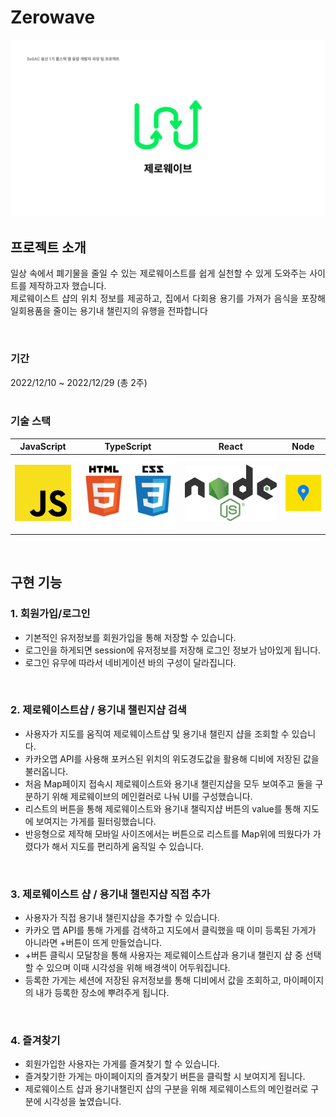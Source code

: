 # Zerowave

<p align="center">
  <img src="./Imgs/main.png" width="800px">
</p>




## 프로젝트 소개



<p align="justify">
일상 속에서 폐기물을 줄일 수 있는 제로웨이스트를 쉽게 실천할 수 있게 도와주는 사이트를 제작하고자 했습니다.<br>
제로웨이스트 샵의 위치 정보를 제공하고, 집에서 다회용 용기를 가져가 음식을 포장해 일회용품을 줄이는 용기내 챌린지의 유행을 전파합니다
</p>

<br>

### 기간
2022/12/10 ~ 2022/12/29 (총 2주)
<br>
<br>

### 기술 스택

| JavaScript | TypeScript |  React   |  Node   |
| :--------: | :--------: | :------: | :-----: |
|   ![js]    |   ![htmlCss]    | ![nodejs] | ![kakao] |

<br>

## 구현 기능

### 1. 회원가입/로그인
- 기본적인 유저정보를 회원가입을 통해 저장할 수 있습니다.
- 로그인을 하게되면 session에 유저정보를 저장해 로그인 정보가 남아있게 됩니다.
- 로그인 유무에 따라서 네비게이션 바의 구성이 달라집니다.

<br>

### 2. 제로웨이스트샵 / 용기내 챌린지샵 검색
- 사용자가 지도를 움직여 제로웨이스트샵 및 용기내 챌린지 샵을 조회할 수 있습니다.
- 카카오맵 API를 사용해 포커스된 위치의 위도경도값을 활용해 디비에 저장된 값을 불러옵니다.
- 처음 Map페이지 접속시 제로웨이스트와 용기내 챌린지샵을 모두 보여주고 둘을 구분하기 위해 제로웨이브의 메인컬러로 나눠 UI를 구성했습니다.
- 리스트의 버튼을 통해 제로웨이스트와 용기내 챌릭지샵 버튼의 value를 통해 지도에 보여지는 가게를 필터링했습니다.
- 반응형으로 제작해 모바일 사이즈에서는 버튼으로 리스트를 Map위에 띄웠다가 가렸다가 해서 지도를 편리하게 움직일 수 있습니다.

<br>

### 3. 제로웨이스트 샵 / 용기내 챌린지샵 직접 추가 
- 사용자가 직접 용기내 챌린지샵을 추가할 수 있습니다.
- 카카오 맵 API를 통해 가게를 검색하고 지도에서 클릭했을 때 이미 등록된 가게가 아니라면 +버튼이 뜨게 만들었습니다.
- +버튼 클릭시 모달창을 통해 사용자는 제로웨이스트샵과 용기내 챌린지 샵 중 선택할 수 있으며 이때 시각성을 위해 배경색이 어두워집니다. 
- 등록한 가게는 세션에 저장된 유저정보를 통해 디비에서 값을 조회하고, 마이페이지의 내가 등록한 장소에 뿌려주게 됩니다.

<br>

### 4. 즐겨찾기
- 회원가입한 사용자는 가게를 즐겨찾기 할 수 있습니다.
- 즐겨찾기한 가게는 마이페이지의 즐겨찾기 버튼을 클릭할 시 보여지게 됩니다.
- 제로웨이스트 샵과 용기내챌린지 샵의 구분을 위해 제로웨이스트의 메인컬러로 구분에 시각성을 높였습니다.

<br>



<!-- Stack Icon Refernces -->

[js]: /Imgs/js.png
[htmlCss]:  /Imgs/html_css_logo.png
[nodejs]:  /Imgs/Node.js_logo.svg.png
[kakao]:  /Imgs/kakaoApi.png
